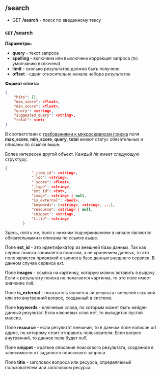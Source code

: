 ## /search

- GET **/search** - поиск по введенному тексу


### `GET` /search

**Параметры:**

- **query** - текст запроса
- **spelling** - включена или выключена коррекция запроса (по умолчанию включена)
- **limit** - сколько результатов должно быть получено
- **offset** - сдвиг относительно начала набора результатов


**Формат ответа:**

```json
{
    "hits": [],
    "max_score": <float>,
    "min_score": <float>,
    "query": <string>,
    "suggested_query": <string>,
    "total": <int>
}
```

В соответствии с [требованиями к микросервисам поиска](../../ext/search_services.md) поля **max_score**, **min_score**, **query**, **total** имеют статус обязательных и описаны по ссылке выше.

Более интересен другой объект. Каждый *hit* имеет следующую структуру:

```json
{
            "_item_id": <string>,
            "_loc": <string>,
            "_score": <float>,
            "_type": <string>,
            "ext_id": <int>,
            "image": <string> | null,
            "is_external": <bool>,
            "keywords": [<string>, <string>, ...],
            "resource": <string> | null,
            "snippet": <string>,
            "title": <string>
        }

```

Здесь, опять же, поля с нижним подчеркиванием в начале являются обязательными и описаны по ссылке выше.

Поле **ext_id** - это идентификатор из внешней базы данных. Так как сервис поиска занимается поиском, а не хранением данных, то это поле является привязкой к записи в базе данных внешнего сервиса. В данном случае сервиса *ext*.

Поле **images** - ссылка на картинку, которую можно вставить в выдачу. Если к результату поиска не полагается картинка, то это поле имеет значение *null*.

Поле **is_external** - показатель является ли результат внешней ссылкой или это внутренний вопрос, созданный в системе.

Поле **keywords** - ключевые слова, по которым может быть найден данный результат. Если ключевых слов нет, то выводится пустой массив.

Поле **resource** - если результат внешний, то в данном поле написан url адрес, по которому стоит отправить пользователя. Если вопрос внутренний, то данное поле будет *null*.

Поле **snippet** - краткое описание поискового результата, созданное в зависимости от заданного поискового запроса.

Поле **title** - заголовок вопроса или ресурса, определяемый пользователем или заголовком ресурса.

